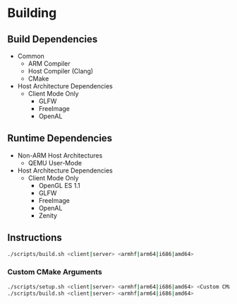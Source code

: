 # Building

## Build Dependencies
* Common
  * ARM Compiler
  * Host Compiler (Clang)
  * CMake
* Host Architecture Dependencies
  * Client Mode Only
    * GLFW
    * FreeImage
    * OpenAL

## Runtime Dependencies
* Non-ARM Host Architectures
  * QEMU User-Mode
* Host Architecture Dependencies
  * Client Mode Only
    * OpenGL ES 1.1
    * GLFW
    * FreeImage
    * OpenAL
    * Zenity

## Instructions
```sh
./scripts/build.sh <client|server> <armhf|arm64|i686|amd64>
```

### Custom CMake Arguments
```sh
./scripts/setup.sh <client|server> <armhf|arm64|i686|amd64> <Custom CMake Arguments>
./scripts/build.sh <client|server> <armhf|arm64|i686|amd64>
```

